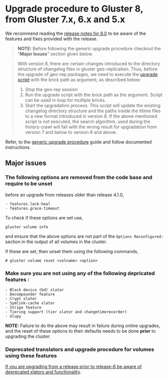 # Upgrade procedure to Gluster 8, from Gluster 7.x, 6.x and 5.x

We recommend reading the [release notes for 8.0](../release-notes/8.0.md) to be
aware of the features and fixes provided with the release.

> **NOTE:** Before following the generic upgrade procedure checkout the "**Major Issues**" section given below.

> With version 8, there are certain changes introduced to the directory structure of changelog files in gluster geo-replication.
> Thus, before the upgrade of geo-rep packages, we need to execute the [upgrade script](https://github.com/gluster/glusterfs/commit/2857fe3fad4d2b30894847088a54b847b88a23b9) with the brick path as argument, as described below:
>
> 1.  Stop the geo-rep session
> 2.  Run the upgrade script with the brick path as the argument. Script can be used in loop for multiple bricks.
> 3.  Start the upgradation process.
>     This script will update the existing changelog directory structure and the paths inside the htime files to a new format introduced in version 8.
>     If the above mentioned script is not executed, the search algorithm, used during the history crawl will fail with the wrong result for upgradation from version 7 and below to version 8 and above.

Refer, to the [generic upgrade procedure](./generic-upgrade-procedure.md) guide and follow documented instructions.

## Major issues

### The following options are removed from the code base and require to be unset

before an upgrade from releases older than release 4.1.0,

    - features.lock-heal
    - features.grace-timeout

To check if these options are set use,

```console
gluster volume info
```

and ensure that the above options are not part of the `Options Reconfigured:`
section in the output of all volumes in the cluster.

If these are set, then unset them using the following commands,

```{ .console .no-copy }
# gluster volume reset <volname> <option>
```

### Make sure you are not using any of the following depricated features :

    - Block device (bd) xlator
    - Decompounder feature
    - Crypt xlator
    - Symlink-cache xlator
    - Stripe feature
    - Tiering support (tier xlator and changetimerecorder)
    - Glupy

**NOTE:** Failure to do the above may result in failure during online upgrades,
and the reset of these options to their defaults needs to be done **prior** to
upgrading the cluster.

### Deprecated translators and upgrade procedure for volumes using these features

[If you are upgrading from a release prior to release-6 be aware of deprecated xlators and functionality](https://docs.gluster.org/en/latest/Upgrade-Guide/upgrade_to_6/#deprecated-translators-and-upgrade-procedure-for-volumes-using-these-features).
